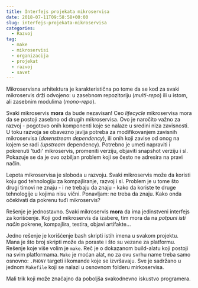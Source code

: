```yaml
---
title: Interfejs projekata mikroservisa
date: 2018-07-11T09:58:58+00:00
slug: interfejs-projekata-mikroservisa
categories:
  - Razvoj
tag:
  - make
  - mikroservisi
  - organizacija
  - projekat
  - razvoj
  - savet
---
```


Mikroservisna arhitektura je karakteristična po tome da se kod za svaki mikroservis drži odvojeno: u zasebnom repozitoriju (_multi-repo_) ili u istom, ali zasebnim modulima (_mono-repo_).

<!--more-->

Svaki mikroservis **mora** da bude nezavisan! Ceo _lifecycle_ mikroservisa mora da se postoji zasebno od drugih mikroservisa. Ovo je naročito važno za razvoj - pogotovo onih komponenti koje se nalaze u sredini niza zavisnosti. U toku razvoja se obavezno javlja potreba za modifikovanjem zavisnih mikroservisa (_downstream dependency_), ili onih koji zavise od onog na kojem se radi _(upstream_ dependency). Potrebno je umeti napraviti i pokrenuti 'tuđi' mikroservis, promeniti verziju, objaviti snapshot verziju i sl. Pokazuje se da je ovo ozbiljan problem koji se često ne adresira na pravi način.

Lepota mikroservisa je sloboda u razvoju. Svaki mikroservis može da koristi koju god tehnologiju za kompajliranje, razvoj i sl. Problem je u tome što drugi timovi ne znaju - i ne trebaju da znaju - kako da koriste te druge tehnologije u kojima nisu vični. Ponavljam: ne treba da znaju. Kako onda očekivati da pokrenu tuđi mikroservis?

Rešenje je jednostavno. Svaki mikroservis **mora** da ima jedinstveni interfejs za korišćenje. Koji god mikroservis da izabere, tim mora da na _potpuni isti način_ pokrene, kompajlira, testira, objavi artifakte...

Jedno rešenje je korišćenje bash skripti istih imena u svakom projektu. Mana je što broj skripti može da poraste i što su vezane za platformu. Rešenje koje više volim je `make`. Reč je o dokazanom build-alatu koji postoji na svim platformama. `Make` je moćan alat, no za ovu svrhu name treba samo osnovno: `.PHONY` targeti i komande koje se izvršavaju. Sve je sadržano u jednom `Makefile` koji se nalazi u osnovnom folderu mirkoservisa.

Mali trik koji može značajno da poboljša svakodnevno iskustvo programera.
